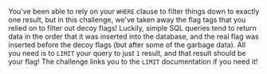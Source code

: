 You've been able to rely on your `WHERE` clause to filter things down to exactly one result, but in this challenge, we've taken away the flag tags that you relied on to filter out decoy flags!
Luckily, simple SQL queries tend to return data in the order that it was inserted into the database, and the real flag was inserted before the decoy flags (but after some of the garbage data).
All you need is to `LIMIT` your query to just `1` result, and that result should be your flag!
The challenge links you to the `LIMIT` documentation if you need it!